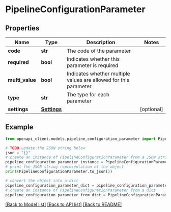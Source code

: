# PipelineConfigurationParameter


## Properties

Name | Type | Description | Notes
------------ | ------------- | ------------- | -------------
**code** | **str** | The code of the parameter | 
**required** | **bool** | Indicates whether this parameter is required | 
**multi_value** | **bool** | Indicates whether multiple values are allowed for this parameter | 
**type** | **str** | The type for each parameter | 
**settings** | [**Settings**](Settings.md) |  | [optional] 

## Example

```python
from openapi_client.models.pipeline_configuration_parameter import PipelineConfigurationParameter

# TODO update the JSON string below
json = "{}"
# create an instance of PipelineConfigurationParameter from a JSON string
pipeline_configuration_parameter_instance = PipelineConfigurationParameter.from_json(json)
# print the JSON string representation of the object
print(PipelineConfigurationParameter.to_json())

# convert the object into a dict
pipeline_configuration_parameter_dict = pipeline_configuration_parameter_instance.to_dict()
# create an instance of PipelineConfigurationParameter from a dict
pipeline_configuration_parameter_from_dict = PipelineConfigurationParameter.from_dict(pipeline_configuration_parameter_dict)
```
[[Back to Model list]](../README.md#documentation-for-models) [[Back to API list]](../README.md#documentation-for-api-endpoints) [[Back to README]](../README.md)


